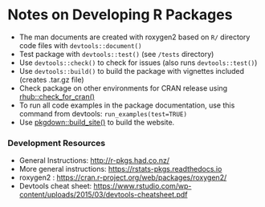 # Notes on Developing R Packages

* The man documents are created with roxygen2 based on `R/` directory code files with `devtools::document()`
* Test package with `devtools::test()` (see `/tests` directory)
* Use `devtools::check()` to check for issues (also runs `devtools::test()`)
* Use `devtools::build()` to build the package with vignettes included (creates .tar.gz file)
* Check package on other environments for CRAN release using [rhub::check_for_cran()](https://r-hub.github.io/rhub/reference/check_for_cran.html)
* To run all code examples in the package documentation, use this command from devtools: `run_examples(test=TRUE)`
* Use [pkgdown::build_site()](https://pkgdown.r-lib.org/reference/build_site.html) to build the website.

### Development Resources
* General Instructions: http://r-pkgs.had.co.nz/
* More general instructions: https://rstats-pkgs.readthedocs.io
* roxygen2 : https://cran.r-project.org/web/packages/roxygen2/
* Devtools cheat sheet: https://www.rstudio.com/wp-content/uploads/2015/03/devtools-cheatsheet.pdf
